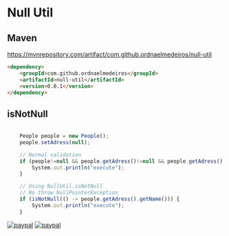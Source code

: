 # Null Util

## Maven
https://mvnrepository.com/artifact/com.github.ordnaelmedeiros/null-util
```html
<dependency>
	<groupId>com.github.ordnaelmedeiros</groupId>
	<artifactId>null-util</artifactId>
	<version>0.0.1</version>
</dependency>
```

## isNotNull
```javascript
    
    People people = new People();
    people.setAdress(null);

    // Normal validation
    if (people!=null && people.getAdress()!=null && people.getAdress().getName()!=null) {
        System.out.println("execute");
    }

    // Using NullUtil.isNotNull
    // No throw NullPointerException
    if (isNotNull(() -> people.getAdress().getName())) {
        System.out.println("execute");
    }

```

[![paypal](https://www.paypalobjects.com/en_US/i/btn/btn_donateCC_LG.gif)](https://www.paypal.com/cgi-bin/webscr?cmd=_donations&business=QR5L9PULKKUCN&item_name=Coffe&currency_code=USD&source=url)
[![paypal](https://www.paypalobjects.com/pt_BR/i/btn/btn_donateCC_LG.gif)](https://www.paypal.com/cgi-bin/webscr?cmd=_donations&business=QR5L9PULKKUCN&item_name=Caf%C3%A9&currency_code=BRL&source=url)